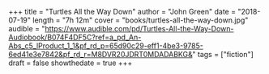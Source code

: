 +++
title = "Turtles All the Way Down"
author = "John Green"
date = "2018-07-19"
length = "7h 12m"
cover = "books/turtles-all-the-way-down.jpg"
audible = "https://www.audible.com/pd/Turtles-All-the-Way-Down-Audiobook/B074F4DF5C?ref=a_pd_An-Abs_c5_lProduct_1_1&pf_rd_p=65d90c29-eff1-4be3-9785-6ed41e3e7842&pf_rd_r=M8DVR20JDRT0MDADABKG&"
tags = ["fiction"]
draft = false
showthedate = true
+++